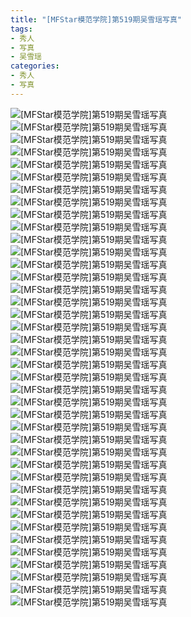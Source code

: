 ```yaml
---
title: "[MFStar模范学院]第519期吴雪瑶写真"
tags: 
- 秀人
- 写真
- 吴雪瑶
categories:
- 秀人
- 写真
---
```


![[MFStar模范学院]第519期吴雪瑶写真](https://img.ilovese.xyz/1734708394380.webp)
![[MFStar模范学院]第519期吴雪瑶写真](https://img.ilovese.xyz/1734708395699.webp)
![[MFStar模范学院]第519期吴雪瑶写真](https://img.ilovese.xyz/1734708396940.webp)
![[MFStar模范学院]第519期吴雪瑶写真](https://img.ilovese.xyz/1734708398792.webp)
![[MFStar模范学院]第519期吴雪瑶写真](https://img.ilovese.xyz/1734708400067.webp)
![[MFStar模范学院]第519期吴雪瑶写真](https://img.ilovese.xyz/1734708401396.webp)
![[MFStar模范学院]第519期吴雪瑶写真](https://img.ilovese.xyz/1734708402580.webp)
![[MFStar模范学院]第519期吴雪瑶写真](https://img.ilovese.xyz/1734708403917.webp)
![[MFStar模范学院]第519期吴雪瑶写真](https://img.ilovese.xyz/1734708405209.webp)
![[MFStar模范学院]第519期吴雪瑶写真](https://img.ilovese.xyz/1734708406542.webp)
![[MFStar模范学院]第519期吴雪瑶写真](https://img.ilovese.xyz/1734708408472.webp)
![[MFStar模范学院]第519期吴雪瑶写真](https://img.ilovese.xyz/1734708410105.webp)
![[MFStar模范学院]第519期吴雪瑶写真](https://img.ilovese.xyz/1734708412024.webp)
![[MFStar模范学院]第519期吴雪瑶写真](https://img.ilovese.xyz/1734708413525.webp)
![[MFStar模范学院]第519期吴雪瑶写真](https://img.ilovese.xyz/1734708415179.webp)
![[MFStar模范学院]第519期吴雪瑶写真](https://img.ilovese.xyz/1734708416816.webp)
![[MFStar模范学院]第519期吴雪瑶写真](https://img.ilovese.xyz/1734708418080.webp)
![[MFStar模范学院]第519期吴雪瑶写真](https://img.ilovese.xyz/1734708419836.webp)
![[MFStar模范学院]第519期吴雪瑶写真](https://img.ilovese.xyz/1734708421234.webp)
![[MFStar模范学院]第519期吴雪瑶写真](https://img.ilovese.xyz/1734708422771.webp)
![[MFStar模范学院]第519期吴雪瑶写真](https://img.ilovese.xyz/1734708424424.webp)
![[MFStar模范学院]第519期吴雪瑶写真](https://img.ilovese.xyz/1734708426183.webp)
![[MFStar模范学院]第519期吴雪瑶写真](https://img.ilovese.xyz/1734708427395.webp)
![[MFStar模范学院]第519期吴雪瑶写真](https://img.ilovese.xyz/1734708429231.webp)
![[MFStar模范学院]第519期吴雪瑶写真](https://img.ilovese.xyz/1734708430771.webp)
![[MFStar模范学院]第519期吴雪瑶写真](https://img.ilovese.xyz/1734708432004.webp)
![[MFStar模范学院]第519期吴雪瑶写真](https://img.ilovese.xyz/1734708433484.webp)
![[MFStar模范学院]第519期吴雪瑶写真](https://img.ilovese.xyz/1734708435142.webp)
![[MFStar模范学院]第519期吴雪瑶写真](https://img.ilovese.xyz/1734708436845.webp)
![[MFStar模范学院]第519期吴雪瑶写真](https://img.ilovese.xyz/1734708438188.webp)
![[MFStar模范学院]第519期吴雪瑶写真](https://img.ilovese.xyz/1734708439514.webp)
![[MFStar模范学院]第519期吴雪瑶写真](https://img.ilovese.xyz/1734708440861.webp)
![[MFStar模范学院]第519期吴雪瑶写真](https://img.ilovese.xyz/1734708442594.webp)
![[MFStar模范学院]第519期吴雪瑶写真](https://img.ilovese.xyz/1734708443820.webp)
![[MFStar模范学院]第519期吴雪瑶写真](https://img.ilovese.xyz/1734708445547.webp)
![[MFStar模范学院]第519期吴雪瑶写真](https://img.ilovese.xyz/1734708446834.webp)
![[MFStar模范学院]第519期吴雪瑶写真](https://img.ilovese.xyz/1734708448622.webp)
![[MFStar模范学院]第519期吴雪瑶写真](https://img.ilovese.xyz/1734708449966.webp)
![[MFStar模范学院]第519期吴雪瑶写真](https://img.ilovese.xyz/1734708451670.webp)
![[MFStar模范学院]第519期吴雪瑶写真](https://img.ilovese.xyz/1734708453361.webp)
